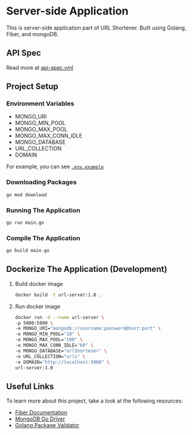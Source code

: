 # Server-side Application

This is server-side application part of URL Shortener. Built using Golang, Fiber, and mongoDB.

## API Spec

Read more at [api-spec.yml](./api-spec.yml)

## Project Setup

### Environment Variables

- MONGO_URI
- MONGO_MIN_POOL
- MONGO_MAX_POOL
- MONGO_MAX_CONN_IDLE
- MONGO_DATABASE
- URL_COLLECTION
- DOMAIN

For example, you can see [`.env.example`](.env.example)

### Downloading Packages

```bash
go mod download
```

### Running The Application

```bash
go run main.go
```

### Compile The Application

```bash
go build main.go
```

## Dockerize The Application (Development)

1.  Build docker image
    ```bash
    docker build -t url-server:1.0 .
    ```
2.  Run docker image
    ```bash
    docker run -d --name url-server \
    -p 5000:5000 \
    -e MONGO_URI="mongodb://username:password@host:port" \
    -e MONGO_MIN_POOL="10" \
    -e MONGO_MAX_POOL="100" \
    -e MONGO_MAX_CONN_IDLE="60" \
    -e MONGO_DATABASE="urlShortener" \
    -e URL_COLLECTION="urls" \
    -e DOMAIN="http://localhost:5000" \
    url-server:1.0
    ```

## Useful Links

To learn more about this project, take a look at the following resources:

- [Fiber Documentation](https://docs.gofiber.io/)
- [MongoDB Go Driver](https://github.com/mongodb/mongo-go-driver)
- [Golang Package Validator](https://github.com/go-playground/validator)
